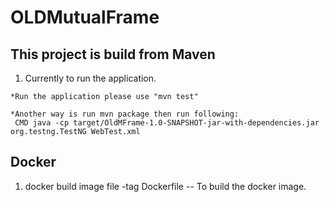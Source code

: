 # OLDMutualFrame

## This project is build from Maven

  1. Currently to run the application.
  
    *Run the application please use "mvn test"
    
    *Another way is run mvn package then run following:
     CMD java -cp target/OldMFrame-1.0-SNAPSHOT-jar-with-dependencies.jar org.testng.TestNG WebTest.xml

   
   ## Docker
   1. docker build image file 
   -tag Dockerfile -- To build the docker image.
   
   
   
   
